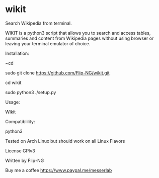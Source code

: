 # wikit
Search Wikipedia from terminal.

WIKIT is a python3 script that allows you to search and access
tables, summaries and content from Wikipedia pages without using 
browser or leaving your terminal emulator of choice.

Installation:

~cd

sudo git clone https://github.com/Flip-NG/wikit.git

cd wikit

sudo python3 ./setup.py

Usage: 

Wikit

Compatiblility:

python3

Tested on Arch Linux but should work on all Linux Flavors

License GPlv3

Written by Flip-NG

Buy me a coffee 
https://www.paypal.me/messerlab

